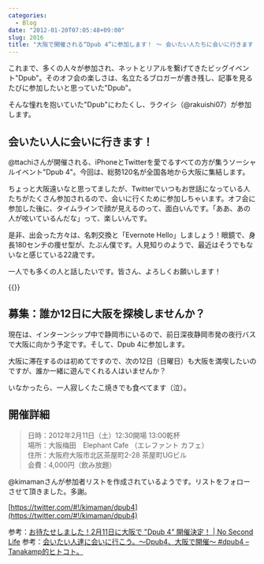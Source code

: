 ```yaml
---
categories:
  - Blog
date: "2012-01-20T07:05:48+09:00"
slug: 2016
title: "大阪で開催される“Dpub 4”に参加します！ 〜 会いたい人たちに会いに行きます 〜 #dpub4"
---
```


これまで、多くの人々が参加され、ネットとリアルを繋げてきたビッグイベント"Dpub"。そのオフ会の楽しさは、名立たるブロガーが書き残し、記事を見るたびに参加したいと思っていた"Dpub"。

そんな憧れを抱いていた"Dpub"にわたくし、ラクイシ（@rakuishi07）が参加します。

## 会いたい人に会いに行きます！

@ttachiさんが開催される、iPhoneとTwitterを愛でるすべての方が集うソーシャルイベント"Dpub 4"。今回は、総勢120名が全国各地から大阪に集結します。

ちょっと大阪遠いなと思ってましたが、Twitterでいつもお世話になっている人たちがたくさん参加されるので、会いに行くために参加しちゃいます。オフ会に参加した後に、タイムラインで顔が見えるのって、面白いんです。「ああ、あの人が呟いているんだな」って、楽しいんです。

是非、出会った方々は、名刺交換と「Evernote Hello」しましょう！眼鏡で、身長180センチの痩せ型が、たぶん僕です。人見知りのようで、最近はそうでもないなと感じている22歳です。

一人でも多くの人と話したいです。皆さん、よろしくお願いします！

{{<app id="484359282" title="Evernote Hello 1.0.1（無料）" src="http://a2.mzstatic.com/us/r1000/085/Purple/fe/b5/f3/mzl.bzqnbmwl.100x100-75.png">}}

## 募集：誰か12日に大阪を探検しませんか？

現在は、インターンシップ中で静岡市にいるので、前日深夜静岡市発の夜行バスで大阪に向かう予定です。そして、Dpub 4に参加します。

大阪に滞在するのは初めてですので、次の12日（日曜日）も大阪を満喫したいのですが、誰か一緒に遊んでくれる人はいませんか？

いなかったら、一人寂しくたこ焼きでも食べてます（泣）。

## 開催詳細

> 日時：2012年2月11日（土）12:30開場  13:00乾杯  
> 場所：大阪梅田　Elephant Cafe （エレファント カフェ）  
> 住所：大阪府大阪市北区茶屋町2-28 茶屋町UGビル  
> 会費：4,000円（飲み放題）

@kimamanさんが参加者リストを作成されているようです。リストをフォローさせて頂きました。多謝。

[https://twitter.com/#!/kimaman/dpub4](https://twitter.com/#!/kimaman/dpub4)

参考：[お待たせしました！2月11日に大阪で "Dpub 4" 開催決定！ | No Second Life](http://www.ttcbn.net/no_second_life/archives/19904)
参考：[会いたい人達に会いに行こう。〜Dpub4、大阪で開催〜 #dpub4 – Tanakamp的ヒトコト。](http://blog.tanakamp.com/archives/1219)
